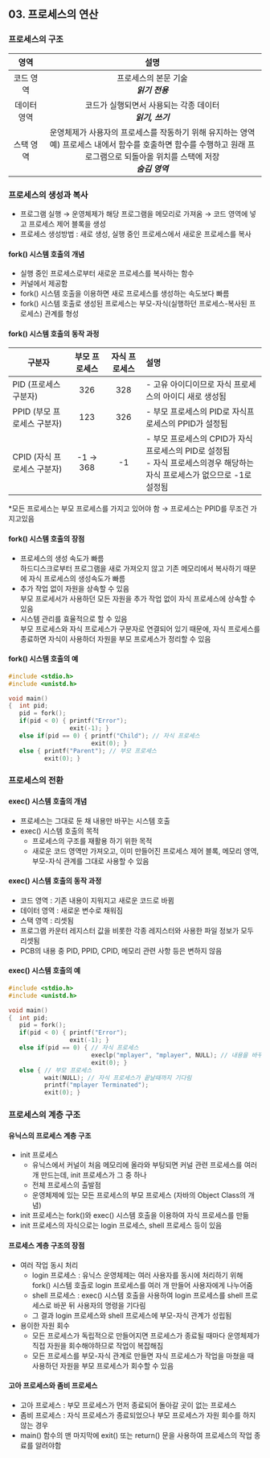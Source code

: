 ## 03. 프로세스의 연산
### 프로세스의 구조
|   영역    |                                                      설명                                                      |
|:-------:|:------------------------------------------------------------------------------------------------------------:|
|  코드 영역  |                                         프로세스의 본문 기술<br/>***읽기 전용***                                          |
| 데이터 영역  |                                    코드가 실행되면서 사용되는 각종 데이터<br/>***읽기, 쓰기***                                    |
|  스택 영역  | 운영체제가 사용자의 프로세스를 작동하기 위해 유지하는 영역<br/>예) 프로세스 내에서 함수를 호출하면 함수를 수행하고 원래 프로그램으로 되돌아올 위치를 스택에 저장<br/>***숨김 영역*** |

### 프로세스의 생성과 복사
- 프로그램 실행 → 운영체제가 해당 프로그램을 메모리로 가져옴 → 코드 영역에 넣고 프로세스 제어 블록을 생성
- 프로세스 생성방법 : 새로 생성, 실행 중인 프로세스에서 새로운 프로세스를 복사

#### fork() 시스템 호출의 개념
- 실행 중인 프로세스로부터 새로운 프로세스를 복사하는 함수
- 커널에서 제공함
- fork() 시스템 호출을 이용하면 새로 프로세스를 생성하는 속도보다 빠름
- fork() 시스템 호출로 생성된 프로세스는 부모-자식(실행하던 프로세스-복사된 프로세스) 관계를 형성

#### fork() 시스템 호출의 동작 과정
| 구분자                |  부모 프로세스   |  자식 프로세스  | 설명                                                                              |
|--------------------|:----------:|:---------:|:--------------------------------------------------------------------------------|
| PID (프로세스 구분자)     |    326     |    328    | - 고유 아이디이므로 자식 프로세스의 아이디 새로 생성됨                                                 |
| PPID (부모 프로세스 구분자) |    123     |    326    | - 부모 프로세스의 PID로 자식프로세스의 PPID가 설정됨                                               |
| CPID (자식 프로세스 구분자) |  -1 → 368  |    -1     | - 부모 프로세스의 CPID가 자식 프로세스의 PID로 설정됨<br/> - 자식 프로세스의경우 해당하는 자식 프로세스가 없으므로 -1로 설정됨 |
*모든 프로세스는 부모 프로세스를 가지고 있어야 함 → 프로세스는 PPID를 무조건 가지고있음

#### fork() 시스템 호출의 장점
- 프로세스의 생성 속도가 빠름
  <br> 하드디스크로부터 프로그램을 새로 가져오지 않고 기존 메모리에서 복사하기 때문에 자식 프로세스의 생성속도가 빠름
- 추가 작업 없이 자원을 상속할 수 있음
  <br> 부모 프로세서가 사용하던 모든 자원을 추가 작업 없이 자식 프로세스에 상속할 수 있음
- 시스템 관리를 효율적으로 할 수 있음
  <br> 부모 프로세스와 자식 프로세스가 구분자로 연결되어 있기 때문에, 자식 프로세스를 종료하면 자식이 사용하더 자원을 부모 프로세스가 정리할 수 있음

#### fork() 시스템 호출의 예
```c
#include <stdio.h>
#include <unistd.h>

void main()
{  int pid;
   pid = fork();
   if(pid < 0) { printf("Error");
                 exit(-1); }
   else if(pid == 0) { printf("Child"); // 자식 프로세스
                       exit(0); }
   else { printf("Parent"); // 부모 프로세스
          exit(0); }
```

### 프로세스의 전환
#### exec() 시스템 호출의 개념
- 프로세스는 그대로 둔 채 내용만 바꾸는 시스템 호출
- exec() 시스템 호출의 목적
    - 프로세스의 구조를 재활용 하기 위한 목적
    - 새로운 코드 영역만 가져오고, 이미 만들어진 프로세스 제어 블록, 메모리 영역, 부모-자식 관계를 그대로 사용할 수 있음

#### exec() 시스템 호출의 동작 과정
- 코드 영역 : 기존 내용이 지워지고 새로운 코드로 바뀜
- 데이터 영역 : 새로운 변수로 채워짐
- 스택 영역 : 리셋됨
- 프로그램 카운터 레지스터 값을 비롯한 각종 레지스터와 사용한 파일 정보가 모두 리셋됨
- PCB의 내용 중 PID, PPID, CPID, 메모리 관련 사항 등은 변하지 않음

#### exec() 시스템 호출의 예
```c
#include <stdio.h>
#include <unistd.h>

void main()
{  int pid;
   pid = fork();
   if(pid < 0) { printf("Error");
                 exit(-1); }
   else if(pid == 0) { // 자식 프로세스
                       execlp("mplayer", "mplayer", NULL); // 내용을 바꾸는 로직 
                       exit(0); }
   else { // 부모 프로세스
          wait(NULL); // 자식 프로세스가 끝날때까지 기다림
          printf("mplayer Terminated");
          exit(0); }
```

### 프로세스의 계층 구조
#### 유닉스의 프로세스 계층 구조
- init 프로세스
    - 유닉스에서 커널이 처음 메모리에 올라와 부팅되면 커널 관련 프로세스를 여러개 만드는데, init 프로세스가 그 중 하나
    - 전체 프로세스의 출발점
    - 운영체제에 있는 모든 프로세스의 부모 프로세스 (자바의 Object Class의 개념)
- init 프로세스는 fork()와 exec() 시스템 호출을 이용하여 자식 프로세스를 만듦
- init 프로세스의 자식으로는 login 프로세스, shell 프로세스 등이 있음

#### 프로세스 계층 구조의 장점
- 여러 작업 동시 처리
    - login 프로세스 : 유닉스 운영체제는 여러 사용자를 동시에 처리하기 위해 fork() 시스템 호출로 login 프로세스를 여러 개 만들어 사용자에게 나누어줌
    - shell 프로세스 : exec() 시스템 호출을 사용하여 login 프로세스를 shell 프로세스로 바꾼 뒤 사용자의 명령을 기다림
    - 그 결과 login 프로세스와 shell 프로세스에 부모-자식 관계가 성립됨
- 용이한 자원 회수
    - 모든 프로세스가 독립적으로 만들어지면 프로세스가 종료될 때마다 운영체제가 직접 자원을 회수해야하므로 작업이 복잡해짐
    - 모든 프로세스를 부모-자식 관계로 만들면 자식 프로세스가 작업을 마쳤을 때 사용하던 자원을 부모 프로세스가 회수할 수 있음

#### 고아 프로세스와 좀비 프로세스
- 고아 프로세스 : 부모 프로세스가 먼저 종료되어 돌아갈 곳이 없는 프로세스
- 좀비 프로세스 : 자식 프로세스가 종료되었으나 부모 프로세스가 자원 회수를 하지 않는 경우
- main() 함수의 맨 마지막에 exit() 또는 return() 문을 사용하여 프로세스의 작업 종료를 알려야함